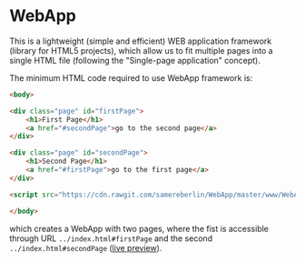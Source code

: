 # WebApp
This is a lightweight (simple and efficient) WEB application framework (library for HTML5 projects), which allow us to fit multiple pages into a single HTML file (following the "Single-page application" concept).

The minimum HTML code required to use WebApp framework is:

```html
<body>

<div class="page" id="firstPage">
	<h1>First Page</h1>
	<a href="#secondPage">go to the second page</a>
</div>

<div class="page" id="secondPage">
	<h1>Second Page</h1>
	<a href="#firstPage">go to the first page</a>
</div>

<script src="https://cdn.rawgit.com/samereberlin/WebApp/master/www/WebApp.js"></script>

</body>
```

which creates a WebApp with two pages, where the fist is accessible through URL `../index.html#firstPage` and the second `../index.html#secondPage` ([live preview](https://cdn.rawgit.com/samereberlin/WebApp/master/www/index_minimum.html#firstPage)).
